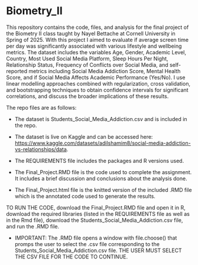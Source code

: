 # Biometry_II
This repository contains the code, files, and analysis for the final project of the Biometry II class taught by Nayel Bettache at Cornell University in Spring of 2025. With this project I aimed to evaluate if average screen time per day was significantly associated with various lifestyle and wellbeing metrics. The dataset includes the variables Age, Gender, Academic Level, Country, Most Used Social Media Platform, Sleep Hours Per Night, Relationship Status, Frequency of Conflicts over Social Media, and self-reported metrics including Social Media Addiction Score, Mental Health Score, and if Social Media Affects Academic Performance (Yes/No). I use linear modelling approaches combined with regularization, cross validation, and bootstrapping techniques to obtain confidence intervals for significant correlations, and discuss the broader implications of these results.

The repo files are as follows:

- The dataset is Students_Social_Media_Addiction.csv and is included in the repo. 

- The dataset is live on Kaggle and can be accessed here: https://www.kaggle.com/datasets/adilshamim8/social-media-addiction-vs-relationships/data.

- The REQUIREMENTS file includes the packages and R versions used. 

- The Final_Project.RMD file is the code used to complete the assignment. It includes a brief discussion and conclusions about the analysis done.

- The Final_Project.html file is the knitted version of the included .RMD file which is the annotated code used to generate the results.

TO RUN THE CODE, download the Final_Project.RMD file and open it in R, download the required libraries (listed in the REQUIREMENTS file as well as in the Rmd file), download the Students_Social_Media_Addiction.csv file, and run the .RMD file.

- IMPORTANT: The .RMD file opens a window with file.choose() that promps the user to select the .csv file corresponding to the Students_Social_Media_Addiction.csv file. THE USER MUST SELECT THE CSV FILE FOR THE CODE TO CONTINUE. 



